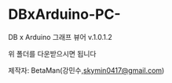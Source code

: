 # DBxArduino-PC-
DB x Arduino 그래프 뷰어 v.1.0.1.2

위 폴더를 다운받으시면 됩니다

제작자: BetaMan(강민수,skymin0417@gmail.com)

